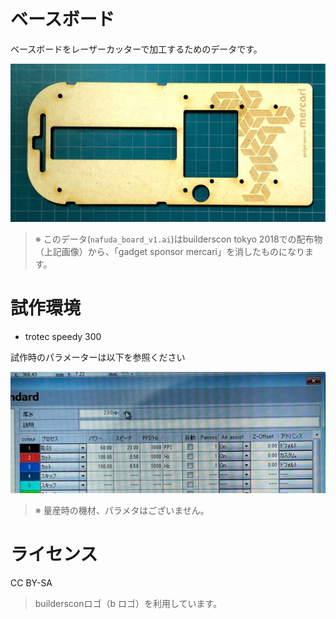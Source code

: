 ベースボード
==========

ベースボードをレーザーカッターで加工するためのデータです。

![](img/v1.jpg)

> ※ このデータ(`nafuda_board_v1.ai`)はbuilderscon tokyo 2018での配布物（上記画像）から、「gadget sponsor mercari」を消したものになります。

# 試作環境

- trotec speedy 300 

試作時のパラメーターは以下を参照ください

![](img/test_cut_params.jpg)

> ※ 量産時の機材、パラメタはございません。


# ライセンス

CC BY-SA

> buildersconロゴ（b ロゴ）を利用しています。

